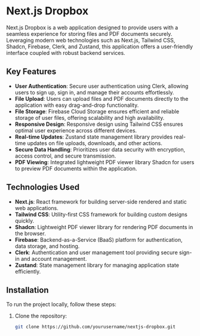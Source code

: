 # Next.js Dropbox

Next.js Dropbox is a web application designed to provide users with a seamless experience for storing files and PDF documents securely. Leveraging modern web technologies such as Next.js, Tailwind CSS, Shadcn, Firebase, Clerk, and Zustand, this application offers a user-friendly interface coupled with robust backend services.

## Key Features

- **User Authentication**: Secure user authentication using Clerk, allowing users to sign up, sign in, and manage their accounts effortlessly.
- **File Upload**: Users can upload files and PDF documents directly to the application with easy drag-and-drop functionality.
- **File Storage**: Firebase Cloud Storage ensures efficient and reliable storage of user files, offering scalability and high availability.
- **Responsive Design**: Responsive design using Tailwind CSS ensures optimal user experience across different devices.
- **Real-time Updates**: Zustand state management library provides real-time updates on file uploads, downloads, and other actions.
- **Secure Data Handling**: Prioritizes user data security with encryption, access control, and secure transmission.
- **PDF Viewing**: Integrated lightweight PDF viewer library Shadcn for users to preview PDF documents within the application.

## Technologies Used

- **Next.js**: React framework for building server-side rendered and static web applications.
- **Tailwind CSS**: Utility-first CSS framework for building custom designs quickly.
- **Shadcn**: Lightweight PDF viewer library for rendering PDF documents in the browser.
- **Firebase**: Backend-as-a-Service (BaaS) platform for authentication, data storage, and hosting.
- **Clerk**: Authentication and user management tool providing secure sign-in and account management.
- **Zustand**: State management library for managing application state efficiently.

## Installation

To run the project locally, follow these steps:

1. Clone the repository:

   ```bash
   git clone https://github.com/yourusername/nextjs-dropbox.git
   ```
